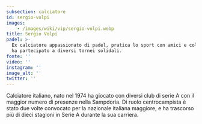 ```yaml
---
subsection: calciatore
id: sergio-volpi
images: 
    - /images/wiki/vip/sergio-volpi.webp
title: Sergio Volpi
padel: >-
  Ex calciatore appassionato di padel, pratica lo sport con amici e colleghi ed
  ha partecipato a diversi tornei solidali.
fonte: ''
video: ''
instagram: ''
image_alt: ''
twitter: ''
---
```

Calciatore italiano, nato nel 1974 ha giocato con diversi club di serie A con il maggior numero di presenze nella Sampdoria. Di ruolo centrocampista è stato due volte convocato per la nazionale italiana maggiore, e ha trascorso più di dieci stagioni in Serie A durante la sua carriera.